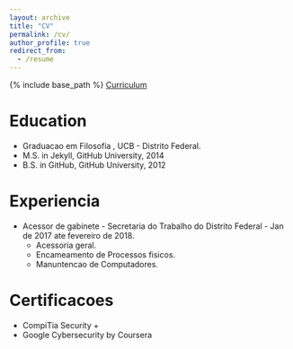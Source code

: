 ```yaml
---
layout: archive
title: "CV"
permalink: /cv/
author_profile: true
redirect_from:
  - /resume
---
```


{% include base_path %}
[Curriculum](https://chucaio.github.io/Caiosec.github.io/files/CaioPSVC2.pdf)

Education
======
* Graduacao em Filosofia , UCB - Distrito Federal.
* M.S. in Jekyll, GitHub University, 2014
* B.S. in GitHub, GitHub University, 2012

Experiencia
======
* Acessor de gabinete - Secretaria do Trabalho do Distrito Federal  -  Jan de 2017 ate fevereiro de 2018.
  * Acessoria geral.
  * Encameamento de Processos fisicos.
  * Manuntencao de Computadores.
 

Certificacoes
======
* CompiTia Security +
* Google Cybersecurity by Coursera


